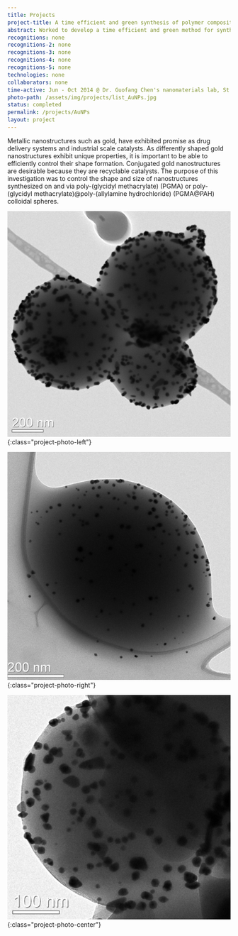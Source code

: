 ```yaml
---
title: Projects
project-title: A time efficient and green synthesis of polymer composites coated with gold nanoparticles
abstract: Worked to develop a time efficient and green method for synthesizing polymer composites coated with gold nanoparticles (AuNPs). The AuNP conjugated polymer composites were tested for their catalytic and artificial enzyme properties.
recognitions: none
recognitions-2: none
recognitions-3: none
recognitions-4: none
recognitions-5: none
technologies: none
collaborators: none
time-active: Jun - Oct 2014 @ Dr. Guofang Chen's nanomaterials lab, St. John's University
photo-path: /assets/img/projects/list_AuNPs.jpg
status: completed
permalink: /projects/AuNPs
layout: project
---
```


Metallic nanostructures such as gold, have exhibited promise as drug delivery systems and industrial scale catalysts. As differently shaped gold nanostructures exhibit unique properties, it is important to be able to efficiently control their shape formation. Conjugated gold nanostructures are desirable because they are recyclable catalysts. The purpose of this investigation was to control the shape and size of nanostructures synthesized on and via poly-(glycidyl methacrylate) (PGMA) or poly-(glycidyl methacrylate)@poly-(allylamine hydrochloride) (PGMA@PAH) colloidal spheres. 

![PGMA@PAH@AuNPs](/assets/img/projects/list_AuNPs.jpg){:class="project-photo-left"}

![PGMA@PAH@AuNPs-2](/assets/img/projects/AuNPs-2.jpg){:class="project-photo-right"}

![PGMA@PAH@AuNPs-3](/assets/img/projects/AuNPs-3.jpg){:class="project-photo-center"}